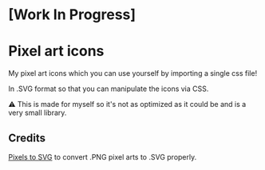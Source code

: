 # [Work In Progress]

# Pixel art icons
My pixel art icons which you can use yourself by importing a single css file!

In .SVG format so that you can manipulate the icons via CSS.

⚠️ This is made for myself so it's not as optimized as it could be and is a very small library.

## Credits

[Pixels to SVG](https://codepen.io/shshaw/pen/XbxvNj) to convert .PNG pixel arts to .SVG properly.
